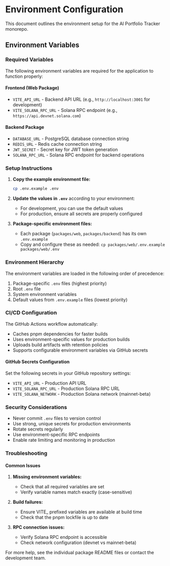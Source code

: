 # Environment Configuration

This document outlines the environment setup for the AI Portfolio Tracker monorepo.

## Environment Variables

### Required Variables

The following environment variables are required for the application to function properly:

#### Frontend (Web Package)
- `VITE_API_URL` - Backend API URL (e.g., `http://localhost:3001` for development)
- `VITE_SOLANA_RPC_URL` - Solana RPC endpoint (e.g., `https://api.devnet.solana.com`)

#### Backend Package
- `DATABASE_URL` - PostgreSQL database connection string
- `REDIS_URL` - Redis cache connection string
- `JWT_SECRET` - Secret key for JWT token generation
- `SOLANA_RPC_URL` - Solana RPC endpoint for backend operations

### Setup Instructions

1. **Copy the example environment file:**
   ```bash
   cp .env.example .env
   ```

2. **Update the values in `.env`** according to your environment:
   - For development, you can use the default values
   - For production, ensure all secrets are properly configured

3. **Package-specific environment files:**
   - Each package (`packages/web`, `packages/backend`) has its own `.env.example`
   - Copy and configure these as needed: `cp packages/web/.env.example packages/web/.env`

### Environment Hierarchy

The environment variables are loaded in the following order of precedence:

1. Package-specific `.env` files (highest priority)
2. Root `.env` file
3. System environment variables
4. Default values from `.env.example` files (lowest priority)

### CI/CD Configuration

The GitHub Actions workflow automatically:

- Caches pnpm dependencies for faster builds
- Uses environment-specific values for production builds
- Uploads build artifacts with retention policies
- Supports configurable environment variables via GitHub secrets

#### GitHub Secrets Configuration

Set the following secrets in your GitHub repository settings:

- `VITE_API_URL` - Production API URL
- `VITE_SOLANA_RPC_URL` - Production Solana RPC URL
- `VITE_SOLANA_NETWORK` - Production Solana network (mainnet-beta)

### Security Considerations

- Never commit `.env` files to version control
- Use strong, unique secrets for production environments
- Rotate secrets regularly
- Use environment-specific RPC endpoints
- Enable rate limiting and monitoring in production

### Troubleshooting

#### Common Issues

1. **Missing environment variables:**
   - Check that all required variables are set
   - Verify variable names match exactly (case-sensitive)

2. **Build failures:**
   - Ensure VITE_ prefixed variables are available at build time
   - Check that the pnpm lockfile is up to date

3. **RPC connection issues:**
   - Verify Solana RPC endpoint is accessible
   - Check network configuration (devnet vs mainnet-beta)

For more help, see the individual package README files or contact the development team.
